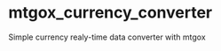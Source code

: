 mtgox_currency_converter
========================

Simple currency realy-time data converter with mtgox

